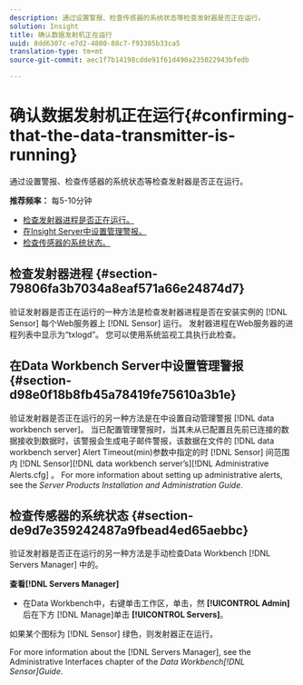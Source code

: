 ```yaml
---
description: 通过设置警报、检查传感器的系统状态等检查发射器是否正在运行。
solution: Insight
title: 确认数据发射机正在运行
uuid: 8dd6307c-e7d2-4800-88c7-f93385b33ca5
translation-type: tm+mt
source-git-commit: aec1f7b14198cdde91f61d490a235022943bfedb

---
```



# 确认数据发射机正在运行{#confirming-that-the-data-transmitter-is-running}

通过设置警报、检查传感器的系统状态等检查发射器是否正在运行。

**推荐频率：** 每5-10分钟

* [检查发射器进程是否正在运行。](../../../home/c-snsr-ovrvw/admin-sensor/c-data-trmtr-rng.md#section-79806fa3b7034a8eaf571a66e24874d7)
* [在Insight Server中设置管理警报。](../../../home/c-snsr-ovrvw/admin-sensor/c-data-trmtr-rng.md#section-d98e0f18b8fb45a78419fe75610a3b1e)
* [检查传感器的系统状态。](../../../home/c-snsr-ovrvw/admin-sensor/c-data-trmtr-rng.md#section-de9d7e359242487a9fbead4ed65aebbc)

## 检查发射器进程 {#section-79806fa3b7034a8eaf571a66e24874d7}

验证发射器是否正在运行的一种方法是检查发射器进程是否在安装实例的 [!DNL Sensor] 每个Web服务器上 [!DNL Sensor] 运行。 发射器进程在Web服务器的进程列表中显示为“txlogd”。 您可以使用系统监视工具执行此检查。

## 在Data Workbench Server中设置管理警报 {#section-d98e0f18b8fb45a78419fe75610a3b1e}

验证发射器是否正在运行的另一种方法是在中设置自动管理警报 [!DNL data workbench server]。 当已配置管理警报时，当其未从已配置且先前已连接的数据接收到数据时，该警报会生成电子邮件警报，该数据在文件的 [!DNL data workbench server] Alert Timeout(min)参数中指定的时 [!DNL Sensor] 间范围内 [!DNL Sensor][!DNL data workbench server’s][!DNL Administrative Alerts.cfg] 。 For more information about setting up administrative alerts, see the *Server Products Installation and Administration Guide*.

## 检查传感器的系统状态 {#section-de9d7e359242487a9fbead4ed65aebbc}

验证发射器是否正在运行的另一种方法是手动检查Data Workbench [!DNL Servers Manager] 中的。

**查看[!DNL Servers Manager]**

* 在Data Workbench中，右键单击工作区，单击，然 **[!UICONTROL Admin]**&#x200B;后在下方 [!DNL Manage]单击 **[!UICONTROL Servers]**。

如果某个图标为 [!DNL Sensor] 绿色，则发射器正在运行。

For more information about the [!DNL Servers Manager], see the Administrative Interfaces chapter of the *Data Workbench[!DNL Sensor]Guide*.
